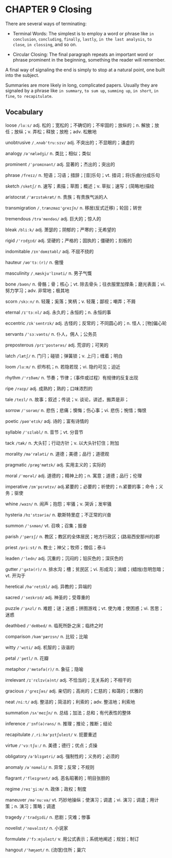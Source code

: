 # CHAPTER 9 Closing

There are several ways of terminating:

- Terminal Words: The simplest is to employ a word or phrase like `in conclusion`, `concluding`, `finally`, `lastly`, `in the last analysis`, `to close`, `in clossing`, and so on.

- Circular Closing: The final paragraph repeats an important word or phrase prominent in the beginning, something the reader will remember.

A final way of signaling the end is simply to stop at a natural point, one built into the subject.

Summaries are more likely in long, complicated papers. Usually they are signaled by a phrase like `in summary`, `to sum up`, `summing up`, `in short`, `in fine`, `to recapitulate`.



## Vocabulary

loose `/luːs/` adj. 松的；宽松的；不确切的；不牢固的；放纵的；n. 解放；放任；放纵；v. 弄松；释放；放枪；adv. 松散地

unobtrusive `/ˌʌnəb'truːsɪv/` adj. 不突出的；不显眼的；谦虚的

analogy `/ə'nælədʒi/` n. 类比；相似；类似

prominent `/ˈprɒmɪnənt/` adj. 显著的；杰出的；突出的

phrase `/freɪz/` n. 短语；习语；措辞；[音]乐句；vt. 措词；将(乐曲)分成乐句

sketch `/sketʃ/` n. 速写；素描；草图；概述；v. 草拟；速写；(简略地)描绘

aristocrat `/'ærɪstəkræt/` n. 贵族；有贵族气派的人

transmigration `/ˌtrænzmaɪ'ɡreɪʃn/` n. 移居(反式迁移)；轮回；转世

tremendous `/trəˈmendəs/` adj. 巨大的；惊人的

bleak `/bliːk/` adj. 萧瑟的；阴郁的；严寒的；无希望的

rigid `/'rɪdʒɪd/` adj. 坚硬的；严格的；固执的；僵硬的；刻板的

indomitable `/ɪn'dɒmɪtəbl/` adj. 不屈不挠的

hauteur `/əʊ'tɜː(r)/` n. 傲慢

masculinity `/ˌmæskju'lɪnəti/` n. 男子气慨

bone `/bəʊn/` n. 骨骼；骨；核心；vt. 除去骨头；往衣服里加撑条；磨光表面；vi. 努力学习；adv. 非常地；极其地

scorn `/skɔːn/` n. 轻蔑；奚落；笑柄；v. 轻蔑；鄙视；嘲弄；不屑

eternal `/ɪ'tɜːnl/` adj. 永久的；永恒的；n. 永恒的事

eccentric `/ɪkˈsentrɪk/` adj. 古怪的；反常的；不同圆心的；n. 怪人；[物]偏心轮

servants `/'sɜːvənts/` n. 仆人，佣人；公务员

preposterous `/prɪ'pɒstərəs/` adj. 荒谬的；可笑的

latch `/lætʃ/` n. 门闩；碰锁；弹簧锁；v. 上闩；缠着；明白

loom `/luːm/` n. 织布机；n. 若隐若现；vi. 隐约可见；迫近

rhythm `/'rɪðəm/` n. 节奏；节律；（事件或过程）有规律的反复出现

ripe `/raɪp/` adj. 成熟的；熟的；口味浓烈的

tale `/teɪl/` n. 故事；叙述；传说；v. 谈论，讲述，搬弄是非；

sorrow `/'sɒrəʊ/` n. 悲伤；悲痛；懊悔；伤心事；vi. 悲伤；惋惜；悔恨

poetic `/pəʊ'etɪk/` adj. 诗的；富有诗情的

syllable `/'sɪləbl/` n. 音节；vt. 分音节

tack `/tæk/` n. 大头钉；行动方针；v. 以大头针钉住；附加

morality `/mə'ræləti/` n. 道德；美德；品行；道德观

pragmatic `/præɡ'mætɪk/` adj. 实用主义的；实际的

moral `/ˈmɒrəl/` adj. 道德的；精神上的；n. 寓意；道德；品行；伦理

imperative `/ɪmˈpɛrətɪv/` adj.紧要的；必要的；祈使的；n.紧要的事；命令；义务；驱使

whine `/waɪn/` n. 闹声；抱怨；牢骚；v. 哭诉；发牢骚

hysteria `/hɪ'stɪəriə/` n. 歇斯特里症；不正常的兴奋

summon `/'sʌmən/` vt. 召唤；召集；振奋

parish `/'pærɪʃ/` n. 教区；教区的全体居民；地方行政区；(路易西安那州的)郡

priest `/priːst/` n. 教士；神父；牧师；僧侣；泰斗

leaden `/'ledn/` adj. 沉重的；沉闷的；铅灰色的；深灰色的

gutter `/'ɡʌtə(r)/` n. 排水沟；槽；贫民区；vi. 形成沟；淌蜡；(蜡烛)忽明忽暗；vt. 开沟于

heretical `/hə'retɪkl/` adj. 异教的；异端的

sacred `/ˈseɪkrɪd/` adj. 神圣的；受尊重的

puzzle `/ˈpʌzl/` n. 难题；谜；迷惑；拼图游戏；vt. 使为难；使困惑；vi. 苦思；迷惑

deathbed `/'deθbed/` n. 临死所卧之床；临终之时

comparison `/kəm'pærɪsn/` n. 比较；比喻

witty `/'wɪti/` adj. 机智的；诙谐的

petal `/ˈpetl/` n. 花瓣

metaphor `/'metəfə(r)/` n. 象征；隐喻

irrelevant `/ɪˈrɛlɪv(ə)nt/` adj. 不恰当的；无关系的；不相干的

gracious `/'ɡreɪʃəs/` adj. 亲切的；高尚的；仁慈的；和蔼的；优雅的

neat `/niːt/` adj. 整洁的；简洁的；利索的；adv. 整洁地；利索地

summation `/sʌ'meɪʃn/` n. 总结；加法；总和；有代表性的整体

inference `/ˈɪnf(ə)rəns/` n. 推理；推论；推断；结论

recapitulate `/ˌriːkə'pɪtʃuleɪt/` v. 扼要重述

virtue `/'vɜːtʃuː/` n. 美德；德行；优点；贞操

obligatory `/ə'blɪɡətri/` adj. 强制性的；义务的；必须的

anomaly `/əˈnɒməli/` n. 异常；反常；不规则

flagrant `/'fleɪɡrənt/` adj. 恶名昭著的；明目张胆的

regime `/reɪˈʒiːm/` n. 政体；政权；制度

maneuver `/məˈnuːvə/` vt. 巧妙地操纵；使演习；调遣；vi. 演习；调遣；用计策；n. 演习；策略；调遣

tragedy `/ˈtradʒɪdi/` n. 悲剧；灾难；惨事

novelist `/'nɒvəlɪst/` n. 小说家

formulate `/'fɔːmjuleɪt/` v. 用公式表示；系统地阐述；规划；制订

hangout `/'hæŋaʊt/` n. (流氓)住所；巢穴
